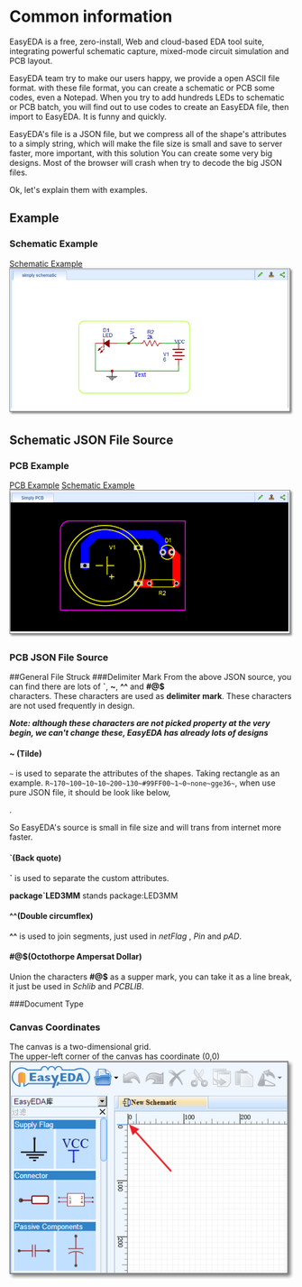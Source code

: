 # Common information
EasyEDA is a free, zero-install, Web and cloud-based EDA tool suite, integrating powerful schematic capture, mixed-mode circuit simulation and PCB layout.

EasyEDA team try to make our users happy, we provide a open ASCII file format. with these file format, you can create a schematic or PCB some codes, even a Notepad. When you try to add hundreds LEDs to schematic or PCB batch, you will find out to use codes to create an EasyEDA file, then import to EasyEDA. It is funny and quickly.

EasyEDA's file is a JSON file, but we compress all of the shape's attributes to a simply string, which will make the file size is small and save to server faster, more important, with this solution You can create some very big designs. Most of the browser will crash when try to decode the big JSON files.

Ok, let's explain them with examples.
## Example
### Schematic Example
[Schematic Example ](http://easyeda.com/file_view_simply-schematic_puoGYgasK.htm)
![](./images/schematic-example.png)


## Schematic JSON File Source 

<script src="https://gist.github.com/dillonHe/0b62babdb8ab3d2ad7d3.js"></script>

### PCB Example
[PCB Example](http://easyeda.com/file_view_Simply-PCB_K4gCYjhDB.htm)
[Schematic Example ](http://easyeda.com/file_view_simply-schematic_puoGYgasK.htm)
![](./images/PCB-examle.png)

### PCB JSON File Source

<script src="https://gist.github.com/dillonHe/279c55659bb7065258b6.js"></script>
##General File Struck
###Delimiter Mark
From the above JSON source, you can find there are lots of **`**, **~**, **^^** and **#@$**  
 characters. These characters are used as **delimiter mark**. These characters are not used frequently in design.

 ***Note: although these characters are not picked property at the very begin, we can't change these, EasyEDA has already lots of designs***

#### ~ (Tilde)
 `~` is used to separate the attributes of the shapes. Taking rectangle as an example.  `R~170~100~10~10~200~130~#99FF00~1~0~none~gge36~`, when use pure JSON file, it should be look like below,
<script src="https://gist.github.com/dillonHe/55151fae7c36785cdc31.js"></script>. 
So EasyEDA's source is small in file size and will trans from internet more faster.

#### `(Back quote)
  **`** is used to separate the custom attributes. 

**package`LED3MM** stands package:LED3MM 

#### ^^(Double circumflex)
**^^** is used to join segments, just used in *netFlag* , *Pin* and *pAD*.

#### #@$(Octothorpe Ampersat Dollar)
Union the characters **#@$** as a supper mark, you can take it as a line break, it just be used in *Schlib* and *PCBLIB*.



###Document Type <a name="documentType"></a>
<script src="https://gist.github.com/dillonHe/8c1a0e599540980bf7ab.js"></script>

### Canvas Coordinates
The canvas is a two-dimensional grid.  
The upper-left corner of the canvas has coordinate (0,0)
![](./images/coor.png)


